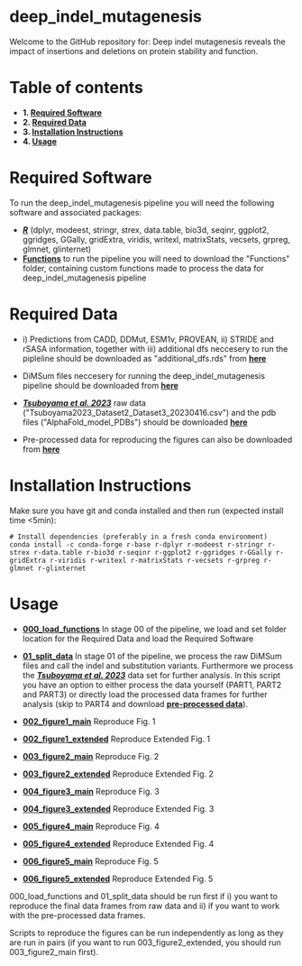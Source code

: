 # deep_indel_mutagenesis

Welcome to the GitHub repository for: Deep indel mutagenesis reveals the impact of insertions and deletions on protein stability and function. 

# Table of contents

* **1. [Required Software](#required-software)**
* **2. [Required Data](#required-data)**
* **3. [Installation Instructions](#installation-instructions)**
* **4. [Usage](#usage)**

# Required Software

To run the deep_indel_mutagenesis pipeline you will need the following software and associated packages:

* **[_R_](https://www.r-project.org/)** (dplyr, modeest, stringr, strex, data.table, bio3d, seqinr, ggplot2, ggridges, GGally, gridExtra, viridis, writexl, matrixStats, vecsets, grpreg, glmnet, glinternet)
* **[Functions](https://github.com/lehner-lab/deep_indel_mutagenesis/tree/main/Functions)** to run the pipeline you will need to download the "Functions" folder, containing custom functions made to process the data for deep_indel_mutagenesis pipeline


# Required Data

* i) Predictions from CADD, DDMut, ESM1v, PROVEAN, ii) STRIDE and rSASA information, together with iii)  additional dfs neccesery to run the pipleline should be downloaded as "additional_dfs.rds" from  **[here](__https://crgcnag-my.sharepoint.com/personal/mtopolska_crg_es/_layouts/15/onedrive.aspx?login_hint=mtopolska%40crg%2Ees&id=%2Fpersonal%2Fmtopolska%5Fcrg%5Fes%2FDocuments%2FTopolska%5Fetal%5Fdeep%5Findel%5Fmutagenesis&view=0)** 

* DiMSum files neccesery for running the deep_indel_mutagenesis pipeline should be downloaded from **[here](__https://crgcnag-my.sharepoint.com/personal/mtopolska_crg_es/_layouts/15/onedrive.aspx?login_hint=mtopolska%40crg%2Ees&id=%2Fpersonal%2Fmtopolska%5Fcrg%5Fes%2FDocuments%2FTopolska%5Fetal%5Fdeep%5Findel%5Fmutagenesis%2FDiMSum&view=0)** 

* **[_Tsuboyama et al. 2023_](https://www.nature.com/articles/s41586-023-06328-6)**  raw data ("Tsuboyama2023_Dataset2_Dataset3_20230416.csv") and the pdb files ("AlphaFold_model_PDBs") should be downloaded **[here](https://zenodo.org/record/7992926)** 

* Pre-processed data for reproducing the figures can also be downloaded from **[here](__https://crgcnag-my.sharepoint.com/personal/mtopolska_crg_es/_layouts/15/onedrive.aspx?login_hint=mtopolska%40crg%2Ees&id=%2Fpersonal%2Fmtopolska%5Fcrg%5Fes%2FDocuments%2FTopolska%5Fetal%5Fdeep%5Findel%5Fmutagenesis%2Fpreprocessed%5Fdata&view=0)**

# Installation Instructions

Make sure you have git and conda installed and then run (expected install time <5min):

```
# Install dependencies (preferably in a fresh conda environment)
conda install -c conda-forge r-base r-dplyr r-modeest r-stringr r-strex r-data.table r-bio3d r-seqinr r-ggplot2 r-ggridges r-GGally r-gridExtra r-viridis r-writexl r-matrixStats r-vecsets r-grpreg r-glmnet r-glinternet 
```

# Usage

* **[000_load_functions](https://github.com/lehner-lab/deep_indel_mutagenesis/blob/main/000_load_functions.R)** 
  In stage 00 of the pipeline, we load and set folder location for the Required Data and load the Required Software

* **[01_split_data](https://github.com/lehner-lab/deep_indel_mutagenesis/blob/main/001_split_data.R)**
  In stage 01 of the pipeline, we process the raw DiMSum files and call the indel and substitution variants.    Furthermore we process the **[_Tsuboyama et al. 2023_](https://www.nature.com/articles/s41586-023-06328-6)**  data set for further analysis. In this script you have an option to either process the data yourself (PART1, PART2 and PART3) or directly load the processed data frames for further analysis (skip to PART4 and download **[pre-processed data](__https://crgcnag-my.sharepoint.com/personal/mtopolska_crg_es/_layouts/15/onedrive.aspx?login_hint=mtopolska%40crg%2Ees&id=%2Fpersonal%2Fmtopolska%5Fcrg%5Fes%2FDocuments%2FTopolska%5Fetal%5Fdeep%5Findel%5Fmutagenesis%2Fpreprocessed%5Fdata&view=0)**).

* **[002_figure1_main](https://github.com/lehner-lab/deep_indel_mutagenesis/blob/main/002_figure1_main.R)** Reproduce Fig. 1
* **[002_figure1_extended](https://github.com/lehner-lab/deep_indel_mutagenesis/blob/main/002_figure1_extended.R)** Reproduce Extended Fig. 1
* **[003_figure2_main](https://github.com/lehner-lab/deep_indel_mutagenesis/blob/main/003_figure2_main.R)** Reproduce Fig. 2
* **[003_figure2_extended](https://github.com/lehner-lab/deep_indel_mutagenesis/blob/main/003_figure2_extended.R)** Reproduce Extended Fig. 2
* **[004_figure3_main](https://github.com/lehner-lab/deep_indel_mutagenesis/blob/main/004_figure3_main.R)** Reproduce Fig. 3
* **[004_figure3_extended](https://github.com/lehner-lab/deep_indel_mutagenesis/blob/main/004_figure3_main.R)** Reproduce Extended Fig. 3
* **[005_figure4_main](https://github.com/lehner-lab/deep_indel_mutagenesis/blob/main/005_figure4_main.R)** Reproduce Fig. 4
* **[005_figure4_extended](https://github.com/lehner-lab/deep_indel_mutagenesis/blob/main/005_figure4_main.R)** Reproduce Extended Fig. 4
* **[006_figure5_main](https://github.com/lehner-lab/deep_indel_mutagenesis/blob/main/006_figure5_main.R)** Reproduce Fig. 5
* **[006_figure5_extended](https://github.com/lehner-lab/deep_indel_mutagenesis/blob/main/006_figure5_extended.R)** Reproduce Extended Fig. 5

000_load_functions and 01_split_data should be run first if i) you want to reproduce the final data frames from raw data and ii) if you want to work with the pre-processed data frames. 

Scripts to reproduce the figures can be run independently as long as they are run in pairs (if you want to run 003_figure2_extended, you should run 003_figure2_main first). 





  




